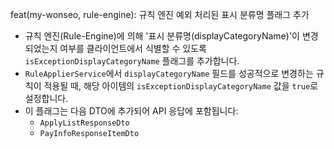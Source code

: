 feat(my-wonseo, rule-engine): 규칙 엔진 예외 처리된 표시 분류명 플래그 추가

- 규칙 엔진(Rule-Engine)에 의해 '표시 분류명(displayCategoryName)'이 변경되었는지 여부를 클라이언트에서 식별할 수 있도록 `isExceptionDisplayCategoryName` 플래그를 추가합니다.
- `RuleApplierService`에서 `displayCategoryName` 필드를 성공적으로 변경하는 규칙이 적용될 때, 해당 아이템의 `isExceptionDisplayCategoryName` 값을 `true`로 설정합니다.
- 이 플래그는 다음 DTO에 추가되어 API 응답에 포함됩니다:
  - `ApplyListResponseDto`
  - `PayInfoResponseItemDto`
